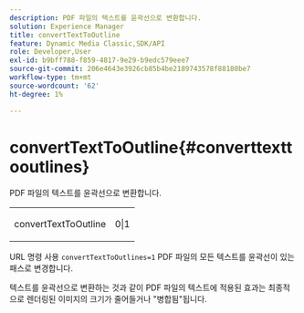 ```yaml
---
description: PDF 파일의 텍스트를 윤곽선으로 변환합니다.
solution: Experience Manager
title: convertTextToOutline
feature: Dynamic Media Classic,SDK/API
role: Developer,User
exl-id: b9bff788-f859-4817-9e29-b9edc579eee7
source-git-commit: 206e4643e3926cb85b4be2189743578f88180be7
workflow-type: tm+mt
source-wordcount: '62'
ht-degree: 1%

---
```


# convertTextToOutline{#converttexttooutlines}

PDF 파일의 텍스트를 윤곽선으로 변환합니다.

<table id="simpletable_FDE0D8786BC747AF87A336452500E695"> 
 <tr class="strow"> 
  <td class="stentry"> <p><span class="codeph"> convertTextToOutline</span> </p> </td> 
  <td class="stentry"> <p>0|1 </p></td> 
 </tr> 
</table>

URL 명령 사용 `convertTextToOutlines=1` PDF 파일의 모든 텍스트를 윤곽선이 있는 패스로 변경합니다.

텍스트를 윤곽선으로 변환하는 것과 같이 PDF 파일의 텍스트에 적용된 효과는 최종적으로 렌더링된 이미지의 크기가 줄어들거나 &quot;병합됨&quot;됩니다.

